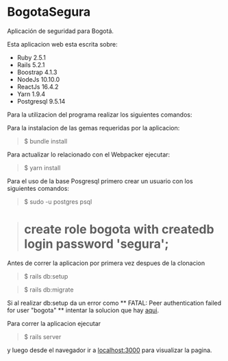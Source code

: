 # BogotaSegura
Aplicación de seguridad para Bogotá.

Esta aplicacion web esta escrita sobre:

* Ruby 2.5.1
* Rails 5.2.1
* Boostrap 4.1.3
* NodeJs 10.10.0
* ReactJs 16.4.2
* Yarn 1.9.4
* Postgresql 9.5.14

Para la utilizacion del programa realizar los siguientes comandos:  
        
Para la instalacion de las gemas requeridas por la aplicacion:

> $ bundle install

Para actualizar lo relacionado con el Webpacker ejecutar:

> $ yarn install

Para el uso de la base Posgresql primero crear un usuario con los siguientes comandos:

> $ sudo -u postgres psql

>  # create role bogota with createdb login password 'segura';

Antes de correr la aplicacion por primera vez despues de la clonacion

> $ rails db:setup

> $ rails db:migrate

Si al realizar db:setup da un error como ** FATAL:  Peer authentication failed for user "bogota"
** intentar  la solucion que hay [aqui](https://askubuntu.com/questions/820792/peer-authentication-failed-for-user-with-all-privileges-in-postgres-9-5).

Para correr la aplicacion ejecutar

> $ rails server

y luego desde el navegador ir a
[localhost:3000](localhost:3000)
para visualizar la pagina.
